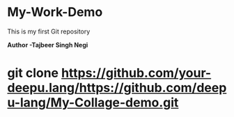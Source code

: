 # My-Work-Demo
This is my first Git repository
<b/>

Author -Tajbeer Singh Negi
<h1 We are creating a code for new window base application/>

git clone https://github.com/your-deepu.lang/https://github.com/deepu-lang/My-Collage-demo.git

